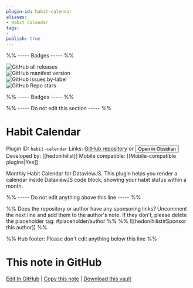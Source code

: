 ```yaml
---
plugin-id: habit-calendar
aliases:
- Habit Calendar
tags: 
- 
publish: true
---
```


%% ----- Badges ----- %%

![GitHub all releases](https://img.shields.io/github/downloads/hedonihilist/obsidian-habit-calendar/total?color=573E7A&logo=github&style=for-the-badge)   
![GitHub manifest version](https://img.shields.io/github/manifest-json/v/hedonihilist/obsidian-habit-calendar?color=573E7A&logo=github&style=for-the-badge)   
![GitHub issues by-label](https://img.shields.io/github/issues/hedonihilist/obsidian-habit-calendar/help%20wanted?color=573E7A&logo=github&style=for-the-badge)   
![GitHub Repo stars](https://img.shields.io/github/stars/hedonihilist/obsidian-habit-calendar?color=573E7A&logo=github&style=for-the-badge)

%% ----- Badges ----- %%

%% ----- Do not edit this section ----- %%

# Habit Calendar

Plugin ID: `habit-calendar`
Links: [GitHub repository](https://github.com/hedonihilist/obsidian-habit-calendar) or [<button id=HH>Open in Obsidian</button>](obsidian://show-plugin?id=habit-calendar)
Developed by: [[hedonihilist]]
Mobile compatible: [[Mobile-compatible plugins|Yes]]

Monthly Habit Calendar for DataviewJS. This plugin helps you render a calendar inside DataviewJS code block, showing your habit status within a month.

%% ----- Do not edit anything above this line ----- %% 

%% Does the repository or author have any sponsoring links? Uncomment the next line and add them to the author's note. If they don't, please delete the placeholder tag: #placeholder/author %%
%% ![[hedonihilist#Sponsor this author]] %%

%% Hub footer: Please don't edit anything below this line %%

# This note in GitHub

<span class="git-footer">[Edit In GitHub](https://github.dev/obsidian-community/obsidian-hub/blob/main/02%20-%20Community%20Expansions/02.05%20All%20Community%20Expansions/Plugins/habit-calendar.md "git-hub-edit-note") | [Copy this note](https://raw.githubusercontent.com/obsidian-community/obsidian-hub/main/02%20-%20Community%20Expansions/02.05%20All%20Community%20Expansions/Plugins/habit-calendar.md "git-hub-copy-note") | [Download this vault](https://github.com/obsidian-community/obsidian-hub/archive/refs/heads/main.zip "git-hub-download-vault") </span>
